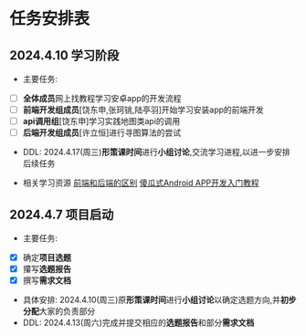 # 任务安排表

## 2024.4.10 学习阶段
- 主要任务:
- [ ] **全体成员**网上找教程学习安卓app的开发流程
- [ ] **前端开发组成员**[饶东申,张珂铫,陆亭羽]开始学习安装app的前端开发
- [ ] **api调用组**[饶东申]学习实践地图类api的调用
- [ ] **后端开发组成员**[许立恒]进行寻图算法的尝试
- DDL: 2024.4.17(周三)**形策课时间**进行**小组讨论**,交流学习进程,以进一步安排后续任务

- 相关学习资源
[前端和后端的区别](https://zhuanlan.zhihu.com/p/83515211)
[傻瓜式Android APP开发入门教程](https://www.runoob.com/w3cnote/android-app-develop-learning.html)


## 2024.4.7 项目启动
- 主要任务: 
- [x] 确定**项目选题**
- [x] 攥写**选题报告**
- [x] 撰写**需求文档**
- 具体安排: 2024.4.10(周三)原**形策课时间**进行**小组讨论**以确定选题方向,并**初步分配**大家的负责部分
- DDL: 2024.4.13(周六)完成并提交相应的**选题报告**和部分**需求文档**
